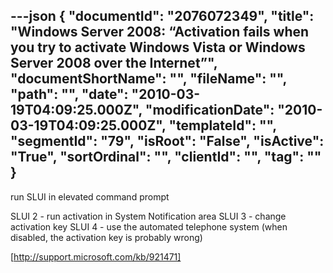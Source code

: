---json
{
  "documentId": "2076072349",
  "title": "Windows Server 2008: “Activation fails when you try to activate Windows Vista or Windows Server 2008 over the Internet”",
  "documentShortName": "",
  "fileName": "",
  "path": "",
  "date": "2010-03-19T04:09:25.000Z",
  "modificationDate": "2010-03-19T04:09:25.000Z",
  "templateId": "",
  "segmentId": "79",
  "isRoot": "False",
  "isActive": "True",
  "sortOrdinal": "",
  "clientId": "",
  "tag": ""
}
---

run SLUI in elevated command prompt

SLUI 2 - run activation in System Notification area
SLUI 3 - change activation key
SLUI 4 - use the automated telephone system (when disabled, the activation key is probably wrong)

[http://support.microsoft.com/kb/921471]
